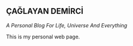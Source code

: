 <html>
	<head>
		<meta http-equiv="Content-Type" content="text/html; charset=UTF-8"/>
		<link rel="stylesheet" type="text/css" href="RMStyle.css">
		<title>Ana Sayfa</title>
	</head>
</html>




## ÇAĞLAYAN DEMİRCİ
*A Personal Blog For Life, Universe And Everything*


	
This is my personal web page.
